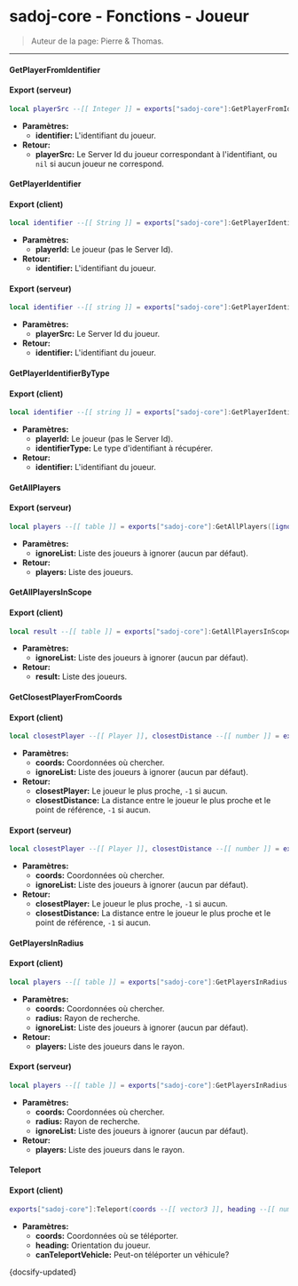 # sadoj-core - Fonctions - Joueur

> Auteur de la page: Pierre & Thomas.

---

#### GetPlayerFromIdentifier

<!-- tabs:start -->

#### **Export (serveur)**

```lua
local playerSrc --[[ Integer ]] = exports["sadoj-core"]:GetPlayerFromIdentifier(identifier --[[ string ]])
```

* **Paramètres:**
  * **identifier:** L'identifiant du joueur.
* **Retour:**
  * **playerSrc:** Le Server Id du joueur correspondant à l'identifiant, ou `nil` si aucun joueur ne correspond.

<!-- tabs:end -->

#### GetPlayerIdentifier

<!-- tabs:start -->

#### **Export (client)**

```lua
local identifier --[[ String ]] = exports["sadoj-core"]:GetPlayerIdentifier(playerId --[[ Integer ]])
```

* **Paramètres:**
  * **playerId:** Le joueur (pas le Server Id).
* **Retour:**
  * **identifier:** L'identifiant du joueur.

#### **Export (serveur)**

```lua
local identifier --[[ string ]] = exports["sadoj-core"]:GetPlayerIdentifier(playerSrc --[[ Integer ]])
```

* **Paramètres:**
  * **playerSrc:** Le Server Id du joueur.
* **Retour:**
  * **identifier:** L'identifiant du joueur.

<!-- tabs:end -->


#### GetPlayerIdentifierByType

<!-- tabs:start -->

#### **Export (client)**

```lua
local identifier --[[ string ]] = exports["sadoj-core"]:GetPlayerIdentifierByType(playerId --[[ Integer ]], identifierType --[[ string ]])
```

* **Paramètres:**
  * **playerId:** Le joueur (pas le Server Id).
  * **identifierType:** Le type d'identifiant à récupérer.
* **Retour:**
  * **identifier:** L'identifiant du joueur.

<!-- tabs:end -->


#### GetAllPlayers

<!-- tabs:start -->

#### **Export (serveur)**

```lua
local players --[[ table ]] = exports["sadoj-core"]:GetAllPlayers([ignoreList --[[ table ]]])
```

* **Paramètres:**
  * **ignoreList:** Liste des joueurs à ignorer (aucun par défaut).
* **Retour:**
  * **players:** Liste des joueurs.

<!-- tabs:end -->

#### GetAllPlayersInScope

<!-- tabs:start -->

#### **Export (client)**

```lua
local result --[[ table ]] = exports["sadoj-core"]:GetAllPlayersInScope([ignoreList --[[ table ]]])
```

* **Paramètres:**
  * **ignoreList:** Liste des joueurs à ignorer (aucun par défaut).
* **Retour:**
  * **result:** Liste des joueurs.

<!-- tabs:end -->

#### GetClosestPlayerFromCoords

<!-- tabs:start -->

#### **Export (client)**

```lua
local closestPlayer --[[ Player ]], closestDistance --[[ number ]] = exports["sadoj-core"]:GetClosestPlayerFromCoords(coords --[[ vector3 ]][, ignoreList --[[ table ]]])
```

* **Paramètres:**
  * **coords:** Coordonnées où chercher.
  * **ignoreList:** Liste des joueurs à ignorer (aucun par défaut).
* **Retour:**
  * **closestPlayer:** Le joueur le plus proche, `-1` si aucun.
  * **closestDistance:** La distance entre le joueur le plus proche et le point de référence, `-1` si aucun.

#### **Export (serveur)**

```lua
local closestPlayer --[[ Player ]], closestDistance --[[ number ]] = exports["sadoj-core"]:GetClosestPlayerFromCoords(coords --[[ vector3 ]][, ignoreList --[[ table ]]])
```

* **Paramètres:**
  * **coords:** Coordonnées où chercher.
  * **ignoreList:** Liste des joueurs à ignorer (aucun par défaut).
* **Retour:**
  * **closestPlayer:** Le joueur le plus proche, `-1` si aucun.
  * **closestDistance:** La distance entre le joueur le plus proche et le point de référence, `-1` si aucun.

<!-- tabs:end -->

#### GetPlayersInRadius

<!-- tabs:start -->

#### **Export (client)**

```lua
local players --[[ table ]] = exports["sadoj-core"]:GetPlayersInRadius(coords --[[ vector3 ]], radius --[[ number ]][, ignoreList --[[ table ]]])
```

* **Paramètres:**
  * **coords:** Coordonnées où chercher.
  * **radius:** Rayon de recherche.
  * **ignoreList:** Liste des joueurs à ignorer (aucun par défaut).
* **Retour:**
  * **players:** Liste des joueurs dans le rayon.

#### **Export (serveur)**

```lua
local players --[[ table ]] = exports["sadoj-core"]:GetPlayersInRadius(coords --[[ vector3 ]], radius --[[ number ]][, ignoreList --[[ table ]]])
```

* **Paramètres:**
  * **coords:** Coordonnées où chercher.
  * **radius:** Rayon de recherche.
  * **ignoreList:** Liste des joueurs à ignorer (aucun par défaut).
* **Retour:**
  * **players:** Liste des joueurs dans le rayon.

<!-- tabs:end -->

#### Teleport

<!-- tabs:start -->

#### **Export (client)**

```lua
exports["sadoj-core"]:Teleport(coords --[[ vector3 ]], heading --[[ number ]], canTeleportVehicle --[[ boolean ]])
```

* **Paramètres:**
  * **coords:** Coordonnées où se téléporter.
  * **heading:** Orientation du joueur.
  * **canTeleportVehicle:** Peut-on téléporter un véhicule?

<!-- tabs:end -->

{docsify-updated}